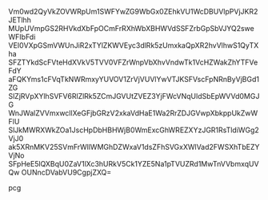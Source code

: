 Vm0wd2QyVkZOVWRpUm1SWFYwZG9WbGx0ZEhkVU1WcDBUVlpPVjJKR2JETlhh
MUpUVmpGS2RHVkdXbFpOCmFrRXhWbXBHWVdSSFZrbGpSbVJYQ2sweWFIbFdi
VEI0VXpGSmVWUnJiR2xTYlZKWVEyc3dlRk5zUmxkaQpXR2hvVlhwS1QyTXha
SFZTYkdScFVteHdXVkV5TVV0VFZrWnpVbXhvVndwTk1VcHZWakZhYTFVeFdY
aFQKYms1cFVqTkNWRmxyYUVOV1ZrVjVUVlYwVTJKSFVscFpNRnByVjBGd1ZG
SlZjRVpXYlhSVFV6RlZlRk5ZCmJGVUtZVEZ3YjFWcVNqUldSbEpWVVd0MGJG
WnJWalZVVmxwcllXeGFjbGRzV2xkaVdHaE1Wa2RrZDJGVwpXbkppUkZwWFlU
SlJkMWRXWkZOa1JscHpDbHBHWjB0WmExcGhWREZXYzJGR1RsTldiWGg2VjJ0
ak5XRnMKV25SVmFrWllWMGhDZWxaV1dsZFhSVGxXWlVad2FWSXhTbEZYVjNo
SFpHeE5lQXBqU0ZaV1lXc3hURkV5Ck1YZE5Na1pTVUZRd1MwTnVVbmxqUVQw
OUNncDVabVU9CgpjZXQ=

pcg